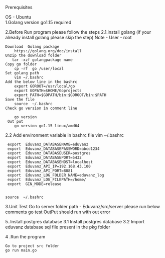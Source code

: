  Prerequisites 

 OS - Ubuntu  
1.Golang version go1.15 required

2.Before Run program please follow the steps
2.1.install golang  (if your already install golang please skip the step)
    Note  - User - root
   
    Download  Golang package 
		https://golang.org/doc/install
	Unzip the download folder 
   	   tar -xzf golangpackage name 
	Copy go folder 
		cp -rf  go /user/local
	Set golang path 
 		vim ~/.bashrc
	Add the below line in the bashrc 
		export GOROOT=/usr/local/go
		export GOPATH=$HOME/Goprojects
		export PATH=$GOPATH/bin:$GOROOT/bin:$PATH
	Save the file
		source  ~/.bashrc
	Check go version in comment line
		
		go version 
	 Out put 
		go version go1.15 linux/amd64

 2.2 Add environment variable in bashrc file 
    vim ~/.bashrc

	 export  Eduvanz_DATABASENAME=eduvanz
	 export  Eduvanz_DATABASEPASSWORD=abcd1234
	 export  Eduvanz_DATABASEUSER=postgres
	 export  Eduvanz_DATABASEPORT=5432
	 export  Eduvanz_DATABASEHOST=localhost
	 export  Eduvanz_API_IP=192.168.43.100
	 export  Eduvanz_API_PORT=8081
	 export  Eduvanz_LOG_FOLDER_NAME=eduvanz_log
	 export  Eduvanz_LOG_FILEPATH=/home/
	 export  GIN_MODE=release

	
	source  ~/.bashrc

3.Unit Test
   Go to server folder 
     path - Eduvanz/src/server 
     please run below comments 
      go test
     OutPut should run with out error  
       
	
5..Install postgres database 
 	3.1 Install postgres database 
 	3.2 Import eduvanz database 
 		 sql file present in the pkg folder

4 .Run the program  
    
    Go to project src folder 
    go run main.go
 
 

